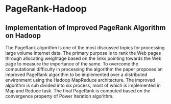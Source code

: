 # PageRank-Hadoop
## Implementation of Improved PageRank Algorithm on Hadoop


The PageRank algorithm is one of the most discussed topics for processing large volume internet data. The primary purpose is to rank the Web pages through allocating weightage based on the links pointing towards the Web page to measure the importance of the same. To overcome the computational difficulty in processing the algorithm the paper proposes an improved PageRank algorithm to be implemented over a distributed environment using the Hadoop MapReduce architecture. The improved algorithm is sub divided into six process, most of which is implemented in Map and Reduce task. The final PageRank is computed based on the convergence property of Power Iteration algorithm.
